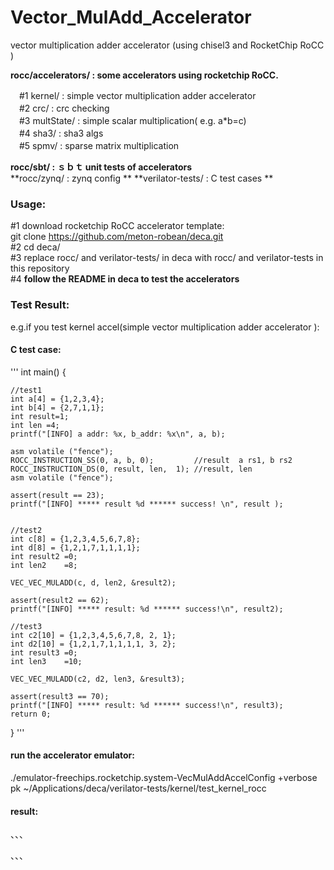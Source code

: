# Vector_MulAdd_Accelerator
vector multiplication adder accelerator (using chisel3 and RocketChip RoCC )

**rocc/accelerators/ : some accelerators using rocketchip RoCC.**  

　#1 kernel/ : simple vector multiplication adder accelerator  
　#2 crc/ : crc checking  
　#3 multState/ : simple scalar multiplication( e.g. a*b=c)  
　#4 sha3/ : sha3 algs  
　#5 spmv/ : sparse matrix multiplication  
 
**rocc/sbt/ : ｓｂｔ unit tests of accelerators**  
**rocc/zynq/ : zynq config **
**verilator-tests/ : C test cases **  

### Usage:  
 #1 download rocketchip RoCC accelerator template:  
   git clone https://github.com/meton-robean/deca.git  
 #2 cd deca/    
 #3 replace rocc/ and verilator-tests/ in deca with rocc/ and verilator-tests in this repository  
 #4 **follow the README in deca to test the accelerators**   
   
### Test Result:  
e.g.if you test kernel accel(simple vector multiplication adder accelerator ):  

#### C test case:  
  '''
  int main() {
    
    //test1
    int a[4] = {1,2,3,4};
    int b[4] = {2,7,1,1};
    int result=1;
    int len =4;
    printf("[INFO] a addr: %x, b_addr: %x\n", a, b);

    asm volatile ("fence");
    ROCC_INSTRUCTION_SS(0, a, b, 0);         //result  a rs1, b rs2
    ROCC_INSTRUCTION_DS(0, result, len,  1); //result, len
    asm volatile ("fence");

    assert(result == 23);
    printf("[INFO] ***** result %d ****** success! \n", result );


    //test2
    int c[8] = {1,2,3,4,5,6,7,8};
    int d[8] = {1,2,1,7,1,1,1,1};
    int result2 =0;
    int len2    =8;

    VEC_VEC_MULADD(c, d, len2, &result2);

    assert(result2 == 62);
    printf("[INFO] ***** result: %d ****** success!\n", result2);

    //test3
    int c2[10] = {1,2,3,4,5,6,7,8, 2, 1};
    int d2[10] = {1,2,1,7,1,1,1,1, 3, 2};
    int result3 =0;
    int len3    =10;

    VEC_VEC_MULADD(c2, d2, len3, &result3);

    assert(result3 == 70);
    printf("[INFO] ***** result: %d ****** success!\n", result3);
    return 0;
}
  '''  
#### run the accelerator emulator:  

 ./emulator-freechips.rocketchip.system-VecMulAddAccelConfig +verbose pk ~/Applications/deca/verilator-tests/kernel/test_kernel_rocc  

#### result:  

 、、、
 
 、、、



